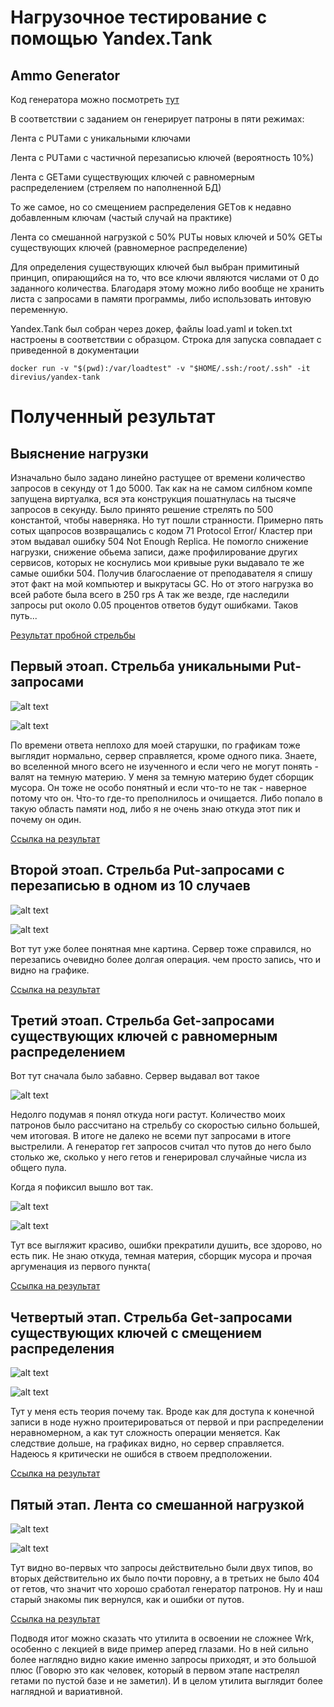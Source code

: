 # Нагрузочное тестирование с помощью Yandex.Tank

## Ammo Generator

Код генератора можно посмотреть [тут](https://github.com/IvanovAndrey/2020-highload-dht/blob/YandexTank/src/main/java/ru/mail/polis/service/ivanovandrey/AmmoGenerator.java)

В соответствии с заданием он генерирует патроны в пяти режимах:

  Лента с PUTами с уникальными ключами
  
  Лента с PUTами с частичной перезаписью ключей (вероятность 10%)
  
  
  Лента с GETами существующих ключей с равномерным распределением (стреляем по наполненной БД)
  
  То же самое, но со смещением распределения GETов к недавно добавленным ключам (частый случай на практике)
  
  Лента со смешанной нагрузкой с 50% PUTы новых ключей и 50% GETы существующих ключей (равномерное распределение)
  
  Для определения существующих ключей был выбран примитиный принцип, опирающийся на то, что все ключи являются числами от 0 до заданного количества. 
Благодаря этому можно либо вообще не хранить листа с запросами в памяти программы, либо использовать интовую переменную.

Yandex.Tank был собран через докер, файлы load.yaml и token.txt настроены в соответствии с образцом.
Строка для запуска совпадает с приведенной в документации

```
docker run -v "$(pwd):/var/loadtest" -v "$HOME/.ssh:/root/.ssh" -it direvius/yandex-tank

```

# Полученный результат
## Выяснение нагрузки
Изначально было задано линейно растущее от времени количество запросов в секунду от 1 до 5000. Так как на не самом силбном компе запущена виртуалка, вся эта конструкция пошатнулась 
на тысяче запросов в секунду. Было принято решение стрелять по 500 константой, чтобы наверняка. Но тут пошли странности. Примерно пять сотых щапросов возвращались с кодом 71 Protocol Error/
Кластер при этом выдавал ошибку 504 Not Enough Replica. Не помогло снижение нагрузки, снижение обьема записи, даже профилирование других сервисов, которых не коснулись мои кривыые руки
выдавало те же самые ошибки 504. Получив благослаение от преподавателя я спишу этот факт на мой компьютер и выкрутасы GC. Но от этого нагрузка во всей работе была всего в 250 rps
А так же везде, где наследили запросы put около 0.05 процентов ответов будут ошибками. Таков путь...

[Результат пробной стрельбы](https://overload.yandex.net/350578#tab=test_data&tags=&plot_groups=main&machines=&metrics=&slider_start=1605523782&slider_end=1605523850&compress_ratio=1
)

## Первый этоап. Стрельба уникальными Put-запросами

![alt text](https://github.com/IvanovAndrey/2020-highload-dht/blob/YandexTank/YandexTanl/one.PNG?raw=true)

![alt text](https://github.com/IvanovAndrey/2020-highload-dht/blob/YandexTank/YandexTanl/one1.PNG?raw=true)

По времени ответа неплохо для моей старушки, по графикам тоже выглядит нормально, сервер справляется, кроме одного пика. 
Знаете, во вселенной много всего не изученного и если чего не могут понять - валят на темную материю. У меня за темную материю будет сборщик мусора. Он тоже не особо понятный и если что-то не 
так - наверное потому что он. Что-то где-то преполнилось и очищается. Либо попало в такую область памяти нод, либо я не очень знаю откуда этот пик и почему он один.

[Ссылка на результат](https://overload.yandex.net/350851#tab=test_data&tags=&plot_groups=main&machines=&metrics=&slider_start=1605539129&slider_end=1605539429)

## Второй этоап. Стрельба Put-запросами с перезаписью в одном из 10 случаев

![alt text](https://github.com/IvanovAndrey/2020-highload-dht/blob/YandexTank/YandexTanl/two.PNG?raw=true)

![alt text](https://github.com/IvanovAndrey/2020-highload-dht/blob/YandexTank/YandexTanl/two2.PNG?raw=true)

Вот тут уже более понятная мне картина. Сервер тоже справился, но перезапись очевидно более долгая операция. чем просто запись, что и видно на графике.

[Ссылка на результат](https://overload.yandex.net/350899#tab=test_data&tags=&plot_groups=main&machines=&metrics=&slider_start=1605541051&slider_end=1605541351)

## Третий этоап. Стрельба Get-запросами существующих ключей с равномерным распределением

Вот тут сначала было забавно. Сервер выдавал вот такое

![alt text](https://github.com/IvanovAndrey/2020-highload-dht/blob/YandexTank/YandexTanl/threeFail.PNG?raw=true)

Недолго подумав я понял откуда ноги растут. Количество моих патронов было рассчитано на стрельбу со скоростью сильно большей, чем итоговая. В итоге не далеко не всеми пут запросами в итоге выстрелили.
А генератор гет запросов считал что путов до него было столько же, сколько у него гетов и генерировал случайные числа из общего пула. 

Когда я пофиксил вышло вот так.

![alt text](https://github.com/IvanovAndrey/2020-highload-dht/blob/YandexTank/YandexTanl/three.PNG?raw=true)

![alt text](https://github.com/IvanovAndrey/2020-highload-dht/blob/YandexTank/YandexTanl/three3.PNG?raw=true)

Тут все выгляжит красиво, ошибки прекратили душить, все здорово, но есть пик. Не знаю откуда, темная материя, сборщик мусора и прочая аргуменация из первого пункта(

[Ссылка на результат](https://overload.yandex.net/350852#tab=test_data&tags=&plot_groups=main&machines=&metrics=&slider_start=1605539453&slider_end=1605539753
)

## Четвертый этап. Стрельба Get-запросами существующих ключей с смещением распределения 

![alt text](https://github.com/IvanovAndrey/2020-highload-dht/blob/YandexTank/YandexTanl/four.PNG?raw=true)

![alt text](https://github.com/IvanovAndrey/2020-highload-dht/blob/YandexTank/YandexTanl/four4.PNG?raw=true)

Тут у меня есть теория почему так. Вроде как для доступа к конечной записи в ноде нужно проитерироваться от первой и при распределении неравномерном, а как тут сложность операции 
меняется. Как следствие дольше, на графиках видно, но сервер справляется. Надеюсь я критически не ошибся в ствоем предположении.

[Ссылка на результат](https://overload.yandex.net/350865#tab=test_data&tags=&plot_groups=main&machines=&metrics=&slider_start=1605539823&slider_end=1605540123)

## Пятый этап. Лента со смешанной нагрузкой

![alt text](https://github.com/IvanovAndrey/2020-highload-dht/blob/YandexTank/YandexTanl/five.PNG?raw=true)

![alt text](https://github.com/IvanovAndrey/2020-highload-dht/blob/YandexTank/YandexTanl/five5.PNG?raw=true)

Тут видно во-первых что запросы действительно были двух типов, во вторых действительно их было почти поровну, а в третьих не было 404 от гетов, что значит что хорошо сработал генератор патронов.
Ну и наш старый знакомы пик вернулся, как и ошибки от путов.

[Ссылка на результат](https://overload.yandex.net/350872#tab=test_data&tags=&plot_groups=main&machines=&metrics=&slider_start=1605540163&slider_end=1605540463&compress_ratio=1)

Подводя итог можно сказать что утилита в освоении не сложнее Wrk, особенно с лекцией в виде пример аперед глазами. Но в ней сильно более наглядно видно какие именно запросы приходят, и это большой плюс
(Говорю это как человек, который в первом этапе настрелял гетами по пустой базе и не заметил). И в целом утилита выглядит более наглядной и вариативной.
